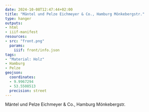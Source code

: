 ```yaml
---
date: 2024-10-08T12:47:44+02:00
title: "Mäntel und Pelze Eichmeyer & Co., Hamburg Mönkebergstr."
type: hanger
outputs:
- html
- iiif-manifest
resources:
- src: "front.png"
  params:
    iiif: front/info.json
tags:
- "Material: Holz"
- Hamburg
- Pelze
geojson:
  coordinates:
  - 9.9967294
  - 53.5508513
  precision: street
---
```

Mäntel und Pelze Eichmeyer & Co., Hamburg Mönkebergstr.
